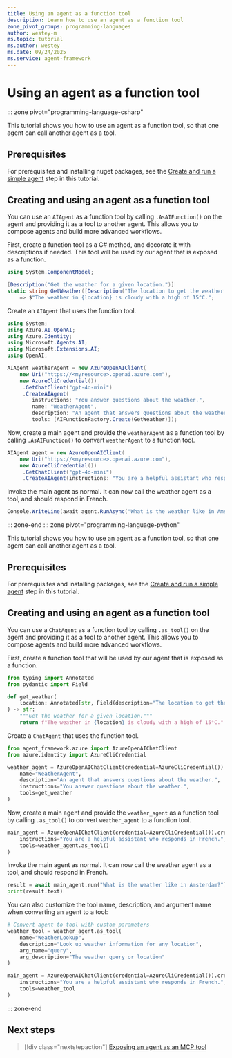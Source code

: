 ```yaml
---
title: Using an agent as a function tool
description: Learn how to use an agent as a function tool
zone_pivot_groups: programming-languages
author: westey-m
ms.topic: tutorial
ms.author: westey
ms.date: 09/24/2025
ms.service: agent-framework
---
```


# Using an agent as a function tool

::: zone pivot="programming-language-csharp"

This tutorial shows you how to use an agent as a function tool, so that one agent can call another agent as a tool.

## Prerequisites

For prerequisites and installing nuget packages, see the [Create and run a simple agent](./run-agent.md) step in this tutorial.

## Creating and using an agent as a function tool

You can use an `AIAgent` as a function tool by calling `.AsAIFunction()` on the agent and providing it as a tool to another agent. This allows you to compose agents and build more advanced workflows.

First, create a function tool as a C# method, and decorate it with descriptions if needed.
This tool will be used by our agent that is exposed as a function.

```csharp
using System.ComponentModel;

[Description("Get the weather for a given location.")]
static string GetWeather([Description("The location to get the weather for.")] string location)
    => $"The weather in {location} is cloudy with a high of 15°C.";
```

Create an `AIAgent` that uses the function tool.

```csharp
using System;
using Azure.AI.OpenAI;
using Azure.Identity;
using Microsoft.Agents.AI;
using Microsoft.Extensions.AI;
using OpenAI;

AIAgent weatherAgent = new AzureOpenAIClient(
    new Uri("https://<myresource>.openai.azure.com"),
    new AzureCliCredential())
     .GetChatClient("gpt-4o-mini")
     .CreateAIAgent(
        instructions: "You answer questions about the weather.",
        name: "WeatherAgent",
        description: "An agent that answers questions about the weather.",
        tools: [AIFunctionFactory.Create(GetWeather)]);
```

Now, create a main agent and provide the `weatherAgent` as a function tool by calling `.AsAIFunction()` to convert `weatherAgent` to a function tool.

```csharp
AIAgent agent = new AzureOpenAIClient(
    new Uri("https://<myresource>.openai.azure.com"),
    new AzureCliCredential())
     .GetChatClient("gpt-4o-mini")
     .CreateAIAgent(instructions: "You are a helpful assistant who responds in French.", tools: [weatherAgent.AsAIFunction()]);
```

Invoke the main agent as normal. It can now call the weather agent as a tool, and should respond in French.

```csharp
Console.WriteLine(await agent.RunAsync("What is the weather like in Amsterdam?"));
```

::: zone-end
::: zone pivot="programming-language-python"

This tutorial shows you how to use an agent as a function tool, so that one agent can call another agent as a tool.

## Prerequisites

For prerequisites and installing packages, see the [Create and run a simple agent](./run-agent.md) step in this tutorial.

## Creating and using an agent as a function tool

You can use a `ChatAgent` as a function tool by calling `.as_tool()` on the agent and providing it as a tool to another agent. This allows you to compose agents and build more advanced workflows.

First, create a function tool that will be used by our agent that is exposed as a function.

```python
from typing import Annotated
from pydantic import Field

def get_weather(
    location: Annotated[str, Field(description="The location to get the weather for.")],
) -> str:
    """Get the weather for a given location."""
    return f"The weather in {location} is cloudy with a high of 15°C."
```

Create a `ChatAgent` that uses the function tool.

```python
from agent_framework.azure import AzureOpenAIChatClient
from azure.identity import AzureCliCredential

weather_agent = AzureOpenAIChatClient(credential=AzureCliCredential()).create_agent(
    name="WeatherAgent",
    description="An agent that answers questions about the weather.",
    instructions="You answer questions about the weather.",
    tools=get_weather
)
```

Now, create a main agent and provide the `weather_agent` as a function tool by calling `.as_tool()` to convert `weather_agent` to a function tool.

```python
main_agent = AzureOpenAIChatClient(credential=AzureCliCredential()).create_agent(
    instructions="You are a helpful assistant who responds in French.",
    tools=weather_agent.as_tool()
)
```

Invoke the main agent as normal. It can now call the weather agent as a tool, and should respond in French.

```python
result = await main_agent.run("What is the weather like in Amsterdam?")
print(result.text)
```

You can also customize the tool name, description, and argument name when converting an agent to a tool:

```python
# Convert agent to tool with custom parameters
weather_tool = weather_agent.as_tool(
    name="WeatherLookup",
    description="Look up weather information for any location",
    arg_name="query", 
    arg_description="The weather query or location"
)

main_agent = AzureOpenAIChatClient(credential=AzureCliCredential()).create_agent(
    instructions="You are a helpful assistant who responds in French.",
    tools=weather_tool
)
```

::: zone-end

## Next steps

> [!div class="nextstepaction"]
> [Exposing an agent as an MCP tool](./agent-as-mcp-tool.md)
